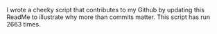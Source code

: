 I wrote a cheeky script that contributes to my Github by updating this ReadMe to illustrate why more than commits matter. This script has run 2663 times.